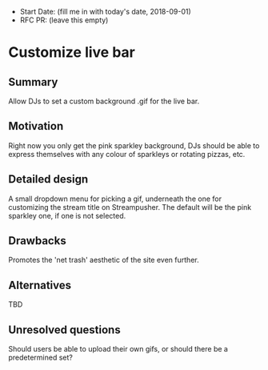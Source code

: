 - Start Date: (fill me in with today's date, 2018-09-01)
- RFC PR: (leave this empty)

# Customize live bar

## Summary

Allow DJs to set a custom background .gif for the live bar.

## Motivation

Right now you only get the pink sparkley background, DJs should be able to
express themselves with any colour of sparkleys or rotating pizzas, etc.

## Detailed design

A small dropdown menu for picking a gif, underneath the one for customizing the
stream title on Streampusher. The default will be the pink sparkley one, if one
is not selected.

## Drawbacks

Promotes the 'net trash' aesthetic of the site even further.

## Alternatives

TBD

## Unresolved questions

Should users be able to upload their own gifs, or should there be a
predetermined set?
